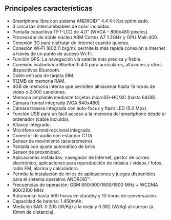 ## Principales características

- Smartphone libre con sistema ANDROID™ 4.4 Kit Kat optimizado.
- 3 carcasas intercambiables de color incluidas.
- Pantalla capacitiva TFT-LCD de 4.0" (WVGA - 800x480 pixeles).
- Procesador de doble núcleo ARM Cortex A7 1.3GHz y GPU Mali-400.
- Conexión 3G para disfrutar de Internet cuando quieras.
- Conexión Wi-Fi (802.11 b/g/n): permite la más rapida conexión a Internet a través de un punto de acceso Wi-Fi.
- Función GPS: La navegación via satélite más precisa y fiable.
- Conexión inalámbrica Bluetooth 4.0 para auriculares, altavoces y otros dispositivos Bluetooth.
- Doble entrada de tarjeta SIM.
- 512MB de memoria RAM.
- 4GB de memoria interna que permiten almacenar hasta 16 horas de video o 2.000 canciones.
- Memoria ampliable mediante tarjetas microSD-HC/XC (hasta 64GB).
- Cámara frontal integrada (VGA 640x480).
- Cámara trasera integrada con auto-focus y flash LED (5.0 Mpx).
- Función USB para un fácil acceso a la memoria del smartphone desde el ordenador (cable incluído).
- Altavoz integrado.
- Micrófono omnidireccional integrado.
- Conector de audio con estandar CTIA.
- Sensor de movimiento (acelerómetro).
- Pantalla con ajuste automático de brillo.
- Sensor de proximidad.
- Aplicaciones instaladas: navegador de Internet, gestor de correo electrónico, aplicaciones para reproducción de música / vídeos / fotos, radio FM, alarma y calculadora.
- Permite la instalación de miles de aplicaciones y juegos disponibles para el sistema operativo ANDROID™.
- Frecuencias de operación: GSM 850/900/1800/1900 MHz + WCDMA 900/2100 MHz
- Autonomía: hasta 500 horas en standby y 10 horas de conversación.
- Capacidad de batería: 1.450mAh.
- Medición SAR: 0.205 (W/Kg) a la oreja y 0.382 (W/Kg) al cuerpo (a 10mm de distancia).
